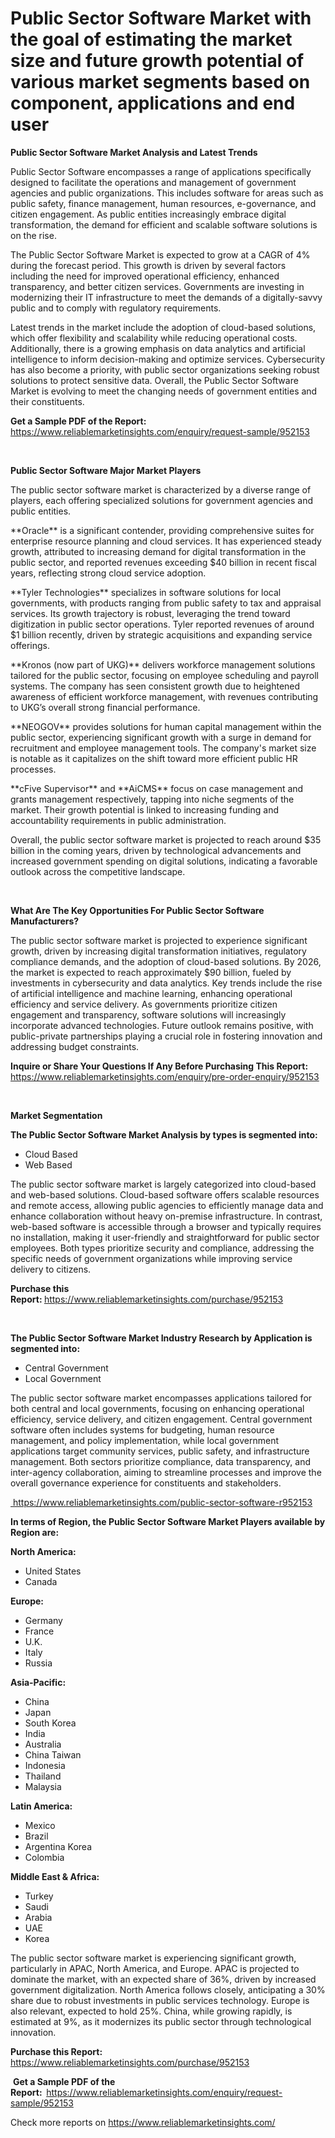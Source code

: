 <p><h1>Public Sector Software Market with the goal of estimating the market size and future growth potential of various market segments based on component, applications and end user</h1></p><p><strong>Public Sector Software Market Analysis and Latest Trends</strong></p>
<p><p>Public Sector Software encompasses a range of applications specifically designed to facilitate the operations and management of government agencies and public organizations. This includes software for areas such as public safety, finance management, human resources, e-governance, and citizen engagement. As public entities increasingly embrace digital transformation, the demand for efficient and scalable software solutions is on the rise.</p><p>The Public Sector Software Market is expected to grow at a CAGR of 4% during the forecast period. This growth is driven by several factors including the need for improved operational efficiency, enhanced transparency, and better citizen services. Governments are investing in modernizing their IT infrastructure to meet the demands of a digitally-savvy public and to comply with regulatory requirements.</p><p>Latest trends in the market include the adoption of cloud-based solutions, which offer flexibility and scalability while reducing operational costs. Additionally, there is a growing emphasis on data analytics and artificial intelligence to inform decision-making and optimize services. Cybersecurity has also become a priority, with public sector organizations seeking robust solutions to protect sensitive data. Overall, the Public Sector Software Market is evolving to meet the changing needs of government entities and their constituents.</p></p>
<p><strong>Get a Sample PDF of the Report:&nbsp;</strong> <a href="https://www.reliablemarketinsights.com/enquiry/request-sample/952153?utm_campaign=2630&utm_medium=2&utm_source=Github&utm_content=ia&utm_term=06032025&utm_id=public-sector-software">https://www.reliablemarketinsights.com/enquiry/request-sample/952153</a></p>
<p>&nbsp;</p>
<p><strong>Public Sector Software Major Market Players</strong></p>
<p><p>The public sector software market is characterized by a diverse range of players, each offering specialized solutions for government agencies and public entities.</p><p>**Oracle** is a significant contender, providing comprehensive suites for enterprise resource planning and cloud services. It has experienced steady growth, attributed to increasing demand for digital transformation in the public sector, and reported revenues exceeding $40 billion in recent fiscal years, reflecting strong cloud service adoption.</p><p>**Tyler Technologies** specializes in software solutions for local governments, with products ranging from public safety to tax and appraisal services. Its growth trajectory is robust, leveraging the trend toward digitization in public sector operations. Tyler reported revenues of around $1 billion recently, driven by strategic acquisitions and expanding service offerings.</p><p>**Kronos (now part of UKG)** delivers workforce management solutions tailored for the public sector, focusing on employee scheduling and payroll systems. The company has seen consistent growth due to heightened awareness of efficient workforce management, with revenues contributing to UKG’s overall strong financial performance.</p><p>**NEOGOV** provides solutions for human capital management within the public sector, experiencing significant growth with a surge in demand for recruitment and employee management tools. The company's market size is notable as it capitalizes on the shift toward more efficient public HR processes.</p><p>**cFive Supervisor** and **AiCMS** focus on case management and grants management respectively, tapping into niche segments of the market. Their growth potential is linked to increasing funding and accountability requirements in public administration.</p><p>Overall, the public sector software market is projected to reach around $35 billion in the coming years, driven by technological advancements and increased government spending on digital solutions, indicating a favorable outlook across the competitive landscape.</p></p>
<p>&nbsp;</p>
<p><strong>What Are The Key Opportunities For Public Sector Software Manufacturers?</strong></p>
<p><p>The public sector software market is projected to experience significant growth, driven by increasing digital transformation initiatives, regulatory compliance demands, and the adoption of cloud-based solutions. By 2026, the market is expected to reach approximately $90 billion, fueled by investments in cybersecurity and data analytics. Key trends include the rise of artificial intelligence and machine learning, enhancing operational efficiency and service delivery. As governments prioritize citizen engagement and transparency, software solutions will increasingly incorporate advanced technologies. Future outlook remains positive, with public-private partnerships playing a crucial role in fostering innovation and addressing budget constraints.</p></p>
<p><strong>Inquire or Share Your Questions If Any Before Purchasing This Report:</strong> <a href="https://www.reliablemarketinsights.com/enquiry/pre-order-enquiry/952153?utm_campaign=2630&utm_medium=2&utm_source=Github&utm_content=ia&utm_term=06032025&utm_id=public-sector-software">https://www.reliablemarketinsights.com/enquiry/pre-order-enquiry/952153</a></p>
<p>&nbsp;</p>
<p><strong>Market Segmentation</strong></p>
<p><strong>The Public Sector Software Market Analysis by types is segmented into:</strong></p>
<p><ul><li>Cloud Based</li><li>Web Based</li></ul></p>
<p><p>The public sector software market is largely categorized into cloud-based and web-based solutions. Cloud-based software offers scalable resources and remote access, allowing public agencies to efficiently manage data and enhance collaboration without heavy on-premise infrastructure. In contrast, web-based software is accessible through a browser and typically requires no installation, making it user-friendly and straightforward for public sector employees. Both types prioritize security and compliance, addressing the specific needs of government organizations while improving service delivery to citizens.</p></p>
<p><strong>Purchase this Report:&nbsp;</strong><a href="https://www.reliablemarketinsights.com/purchase/952153?utm_campaign=2630&utm_medium=2&utm_source=Github&utm_content=ia&utm_term=06032025&utm_id=public-sector-software">https://www.reliablemarketinsights.com/purchase/952153</a></p>
<p>&nbsp;</p>
<p><strong>The Public Sector Software Market Industry Research by Application is segmented into:</strong></p>
<p><ul><li>Central Government</li><li>Local Government</li></ul></p>
<p><p>The public sector software market encompasses applications tailored for both central and local governments, focusing on enhancing operational efficiency, service delivery, and citizen engagement. Central government software often includes systems for budgeting, human resource management, and policy implementation, while local government applications target community services, public safety, and infrastructure management. Both sectors prioritize compliance, data transparency, and inter-agency collaboration, aiming to streamline processes and improve the overall governance experience for constituents and stakeholders.</p></p>
<p><a href="https://www.reliablemarketinsights.com/public-sector-software-r952153?utm_campaign=2630&utm_medium=2&utm_source=Github&utm_content=ia&utm_term=06032025&utm_id=public-sector-software">&nbsp;https://www.reliablemarketinsights.com/public-sector-software-r952153</a></p>
<p><strong>In terms of Region, the Public Sector Software Market Players available by Region are:</strong></p>
<p>
    <p> <strong> North America: </strong>
        <ul>
            <li>United States</li>
            <li>Canada</li>
        </ul>
        </p> 
    <p> <strong> Europe: </strong>
        <ul>
            <li>Germany</li>
            <li>France</li>
            <li>U.K.</li>
            <li>Italy</li>
            <li>Russia</li>
        </ul>
        </p> 
    <p> <strong> Asia-Pacific: </strong>
        <ul>
            <li>China</li>
            <li>Japan</li>
            <li>South Korea</li>
            <li>India</li>
            <li>Australia</li>
            <li>China Taiwan</li>
            <li>Indonesia</li>
            <li>Thailand</li>
            <li>Malaysia</li>
        </ul>
        </p> 
    <p> <strong> Latin America: </strong>
        <ul>
            <li>Mexico</li>
            <li>Brazil</li>
            <li>Argentina Korea</li>
            <li>Colombia</li>
        </ul>
        </p> 
    <p> <strong> Middle East & Africa: </strong>
        <ul>
            <li>Turkey</li>
            <li>Saudi</li>
            <li>Arabia</li>
            <li>UAE</li>
            <li>Korea</li>
        </ul>
    </p>
    </p>
<p><p>The public sector software market is experiencing significant growth, particularly in APAC, North America, and Europe. APAC is projected to dominate the market, with an expected share of 36%, driven by increased government digitalization. North America follows closely, anticipating a 30% share due to robust investments in public services technology. Europe is also relevant, expected to hold 25%. China, while growing rapidly, is estimated at 9%, as it modernizes its public sector through technological innovation.</p></p>
<p><strong>Purchase this Report: </strong><a href="https://www.reliablemarketinsights.com/purchase/952153?utm_campaign=2630&utm_medium=2&utm_source=Github&utm_content=ia&utm_term=06032025&utm_id=public-sector-software">https://www.reliablemarketinsights.com/purchase/952153</a></p>
<p>&nbsp;<strong>Get a Sample PDF of the Report:&nbsp;&nbsp;</strong><a href="https://www.reliablemarketinsights.com/enquiry/request-sample/952153?utm_campaign=2630&utm_medium=2&utm_source=Github&utm_content=ia&utm_term=06032025&utm_id=public-sector-software">https://www.reliablemarketinsights.com/enquiry/request-sample/952153</a></p>
<p><strong></strong></p>
<p>Check more reports on <a href="https://www.reliablemarketinsights.com/?utm_campaign=2630&utm_medium=2&utm_source=Github&utm_content=ia&utm_term=06032025&utm_id=public-sector-software">https://www.reliablemarketinsights.com/</a></p>